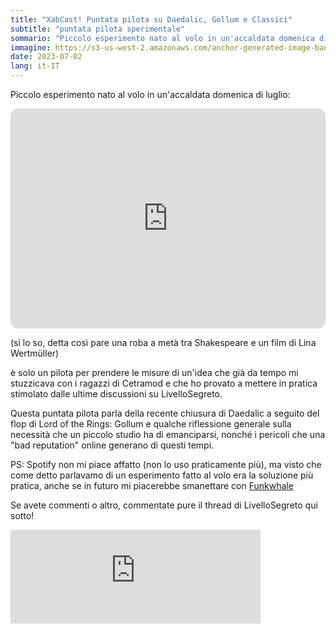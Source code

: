 ```yaml
---
title: "XabCast! Puntata pilota su Daedalic, Gollum e Classici"
subtitle: "puntata pilota sperimentale"
sommario: "Piccolo esperimento nato al volo in un'accaldata domenica di luglio"
immagine: https://s3-us-west-2.amazonaws.com/anchor-generated-image-bank/staging/podcast_uploaded_episode400/38350651/38350651-1688380200040-a4f9cd01061ad.jpg
date: 2023-07-02
lang: it-IT
---
```


Piccolo esperimento nato al volo in un'accaldata domenica di luglio:

<iframe style="border-radius:12px" src="https://open.spotify.com/embed/episode/7lwieuCrzmJdLbBOi53KJm?utm_source=generator&theme=0" width="100%" height="352" frameBorder="0" allowfullscreen="" allow="autoplay; clipboard-write; encrypted-media; fullscreen; picture-in-picture" loading="lazy"></iframe>

(sì lo so, detta così pare una roba a metà tra Shakespeare e un film di Lina Wertmüller)

è solo un pilota per prendere le misure di un'idea che già da tempo mi stuzzicava con i ragazzi di Cetramod e che ho provato a mettere in pratica stimolato dalle ultime discussioni su LivelloSegreto.

Questa puntata pilota parla della recente chiusura di Daedalic a seguito del flop di Lord of the Rings: Gollum e qualche riflessione generale sulla necessità che un piccolo studio ha di emanciparsi, nonché i pericoli che una "bad reputation" online generano di questi tempi.

PS: Spotify non mi piace affatto (non lo uso praticamente più), ma visto che come detto parlavamo di un esperimento fatto al volo era la soluzione più pratica, anche se in futuro mi piacerebbe smanettare con [Funkwhale](https://funkwhale.audio/)

Se avete commenti o altro, commentate pure il thread di LivelloSegreto qui sotto!

<iframe src="https://livellosegreto.it/@xabacadabra/110646401596633353/embed" class="mastodon-embed" style="max-width: 100%; border: 0" width="400" allowfullscreen="allowfullscreen"></iframe><script src="https://livellosegreto.it/embed.js" async="async"></script>